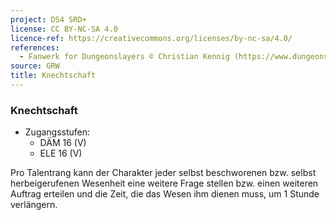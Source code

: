 ```yaml
---
project: DS4 SRD+
license: CC BY-NC-SA 4.0
licence-ref: https://creativecommons.org/licenses/by-nc-sa/4.0/
references: 
  - Fanwerk for Dungeonslayers © Christian Kennig (https://www.dungeonslayers.net/)
source: GRW
title: Knechtschaft
---
```


### Knechtschaft

- Zugangsstufen:
  - DÄM 16 (V)
  - ELE 16 (V)

Pro Talentrang kann der Charakter jeder selbst beschworenen bzw. selbst herbeigerufenen Wesenheit eine weitere Frage stellen bzw. einen weiteren Auftrag erteilen und die Zeit, die das Wesen ihm dienen muss, um 1 Stunde verlängern.

